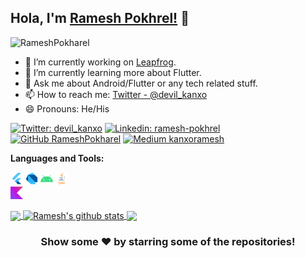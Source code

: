 ## Hola, I'm [Ramesh Pokhrel!](https://kanxoramesh.web.app) 👋

<p align="left"> <img src="https://komarev.com/ghpvc/?username=kanxoramesh&label=Views&color=blue&style=plastic" alt="RameshPokharel" /> </p>

- 🔭 I’m currently working on [Leapfrog](https://www.lftechnology.com/).
- 🌱 I’m currently learning more about Flutter.
- 💬 Ask me about Android/Flutter or any tech related stuff.
- 📫 How to reach me: [Twitter - @devil_kanxo](https://twitter.com/devil_kanxo)
- 😄 Pronouns: He/His
<!-- - ⚡ Fun fact: I spend almost 12 hours listening songs everyday. -->

[![Twitter: devil_kanxo](https://img.shields.io/twitter/follow/devil_kanxo?style=social)](https://twitter.com/devil_kanxo)
[![Linkedin: ramesh-pokhrel](https://img.shields.io/badge/ramesh_pokhrel-blue?style=flat-square&logo=Linkedin&logoColor=white)](https://www.linkedin.com/in/ramesh-pokhrel-ab4846154/)
[![GitHub RameshPokharel](https://img.shields.io/github/followers/kanxoramesh?label=follow&style=social)](https://github.com/RameshPokharel)
[![Medium kanxoramesh](https://img.shields.io/badge/PortfolioWebsite-Medium-2648ff?style=flat-square&logo=google-chrome)](kanxoramesh.medium.com)


**Languages and Tools:**  

<code><img height="20" src="https://raw.githubusercontent.com/github/explore/80688e429a7d4ef2fca1e82350fe8e3517d3494d/topics/flutter/flutter.png"></code>
<code><img height="20" src="https://raw.githubusercontent.com/github/explore/80688e429a7d4ef2fca1e82350fe8e3517d3494d/topics/dart/dart.png"></code>
<code><img height="20" src="https://raw.githubusercontent.com/github/explore/80688e429a7d4ef2fca1e82350fe8e3517d3494d/topics/android/android.png"></code>
<code><img height="20" src="https://raw.githubusercontent.com/github/explore/80688e429a7d4ef2fca1e82350fe8e3517d3494d/topics/java/java.png"></code>    
<code><img height="20" src="https://raw.githubusercontent.com/github/explore/80688e429a7d4ef2fca1e82350fe8e3517d3494d/topics/kotlin/kotlin.png"></code>    

<a href="https://github.com/kanxoramesh">
  <img align="center" src="https://github-readme-stats.vercel.app/api/top-langs/?username=kanxoramesh&theme=light&hide_langs_below=1" />
</a>
<a href="https://github.com/kanxoramesh">
 <img align="center" src="https://github-readme-stats.vercel.app/api?username=kanxoramesh&show_icons=true&theme=light&line_height=27" alt="Ramesh's github stats"/>
</a>
<a href="https://github.com/kanxoramesh/FlutterResumeDesign">
  <img align="center" src="https://github-readme-stats.vercel.app/api/pin/?username=kanxoramesh&repo=FlutterResumeDesign&theme=light" />

</a>

<div align="center">

### Show some ❤️ by starring some of the repositories!

</div>
